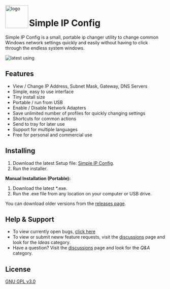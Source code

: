 <img align="left" width="72" height="72" src="../assets/logo.png" alt="logo">

# Simple IP Config

Simple IP Config is a small, portable ip changer utility to change common Windows network settings quickly and easily without having to click through the endless system windows.

![latest using](../assets/screenshot.png?raw=true "using Simple IP Config")

Features
---
* View / Change IP Address, Subnet Mask, Gateway, DNS Servers
* Simple, easy to use interface
* Tiny install size
* Portable / run from USB
* Enable / Disable Network Adapters
* Save unlimited number of profiles for quickly changing settings
* Shortcuts for common actions
* Send to tray for later use
* Support for multiple languages
* Free for personal and commercial use

Installing
---
1. Download the latest Setup file: [Simple IP Config][latest].
2. Run the installer.

**Manual Installation (Portable):**
1. Download the latest *.exe.
2. Run the .exe file from any location on your computer or USB drive.

You can download older versions from the [releases page][releases].

Help & Support
---
* To view currently open bugs, [click here][bugs]
* To view or submit neww feature requests, visit the [discussions](https://github.com/KurtisLiggett/Simple-IP-Config/discussions/categories/ideas) page and look for the _Ideas_ category.
* Have a question? Visit the [discussions](https://github.com/KurtisLiggett/Simple-IP-Config/discussions/categories/q-a) page and look for the _Q&A_ category.

License
---
[GNU GPL v3.0](https://github.com/KurtisLiggett/Simple-IP-Config/blob/master/LICENSE)


[logo]: https://raw.github.com/KurtisLiggett/simple-ip-config/master/logo.png "Simple IP Config"
[latest]: https://github.com/KurtisLiggett/Simple-IP-Config/releases/latest "Latest Download"
[releases]: https://github.com/KurtisLiggett/Simple-IP-Config/releases "All Releases"
[beta]: https://github.com/KurtisLiggett/Simple-IP-Config/releases/tag/2.8.1-b1 "Download Beta"
[issues]: https://github.com/KurtisLiggett/Simple-IP-Config/issues "Issues"
[bugs]: https://github.com/KurtisLiggett/Simple-IP-Config/labels/bug "Bugs"
[new-features]: https://github.com/KurtisLiggett/Simple-IP-Config/labels/new%20feature "New features"
